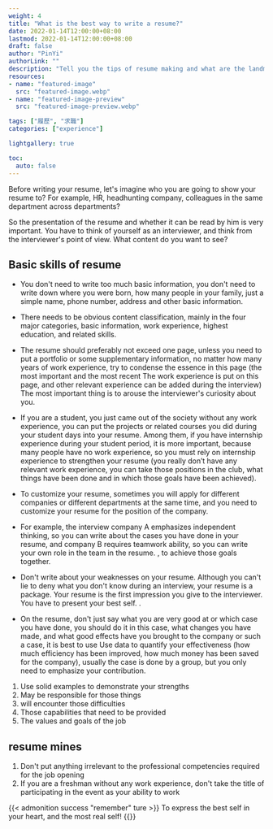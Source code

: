 ```yaml
---
weight: 4
title: "What is the best way to write a resume?"
date: 2022-01-14T12:00:00+08:00
lastmod: 2022-01-14T12:00:00+08:00
draft: false
author: "PinYi"
authorLink: ""
description: "Tell you the tips of resume making and what are the landmines you should never do"
resources:
- name: "featured-image"
  src: "featured-image.webp"
- name: "featured-image-preview"
  src: "featured-image-preview.webp"

tags: ["履歷", "求職"]
categories: ["experience"]

lightgallery: true

toc:
  auto: false
---
```


Before writing your resume, let's imagine who you are going to show your resume to? For example, HR, headhunting company, colleagues in the same department across departments?

So the presentation of the resume and whether it can be read by him is very important. You have to think of yourself as an interviewer, and think from the interviewer's point of view. What content do you want to see?

<!--more-->
## Basic skills of resume

* You don't need to write too much basic information, you don't need to write down where you were born, how many people in your family, just a simple name, phone number, address and other basic information.
* There needs to be obvious content classification, mainly in the four major categories, basic information, work experience, highest education, and related skills.
* The resume should preferably not exceed one page, unless you need to put a portfolio or some supplementary information, no matter how many years of work experience, try to condense the essence in this page (the most important and the most recent The work experience is put on this page, and other relevant experience can be added during the interview) The most important thing is to arouse the interviewer's curiosity about you.
* If you are a student, you just came out of the society without any work experience, you can put the projects or related courses you did during your student days into your resume. Among them, if you have internship experience during your student period, it is more important, because many people have no work experience, so you must rely on internship experience to strengthen your resume (you really don’t have any relevant work experience, you can take those positions in the club, what things have been done and in which those goals have been achieved).

* To customize your resume, sometimes you will apply for different companies or different departments at the same time, and you need to customize your resume for the position of the company.
* For example, the interview company A emphasizes independent thinking, so you can write about the cases you have done in your resume, and company B requires teamwork ability, so you can write your own role in the team in the resume. , to achieve those goals together.

* Don't write about your weaknesses on your resume. Although you can't lie to deny what you don't know during an interview, your resume is a package. Your resume is the first impression you give to the interviewer. You have to present your best self. .
* On the resume, don't just say what you are very good at or which case you have done, you should do it in this case, what changes you have made, and what good effects have you brought to the company or such a case, it is best to use Use data to quantify your effectiveness (how much efficiency has been improved, how much money has been saved for the company), usually the case is done by a group, but you only need to emphasize your contribution.

1. Use solid examples to demonstrate your strengths
2. May be responsible for those things
3. will encounter those difficulties
4. Those capabilities that need to be provided
5. The values ​​and goals of the job


## resume mines

1. Don't put anything irrelevant to the professional competencies required for the job opening
2. If you are a freshman without any work experience, don't take the title of participating in the event as your ability to work

{{< admonition success "remember" ture >}}
To express the best self in your heart, and the most real self!
{{</admonition >}}